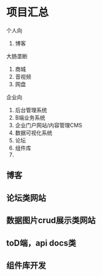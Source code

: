# 项目汇总

个人向

1. 博客

大肠垄断

1. 商城
2. 音视频
3. 网盘

企业向

1. 后台管理系统
2. B端业务系统
3. 企业门户网站/内容管理CMS
4. 数据可视化系统
5. 论坛
6. 组件库
7. 

##  博客

## 论坛类网站

## 数据图片crud展示类网站

## toD端，api docs类



## 组件库开发



## 
